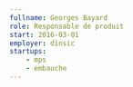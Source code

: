 ```yaml
---
fullname: Georges Bayard
role: Responsable de produit
start: 2016-03-01
employer: dinsic
startups:
    - mps
    - embauche
---
```

